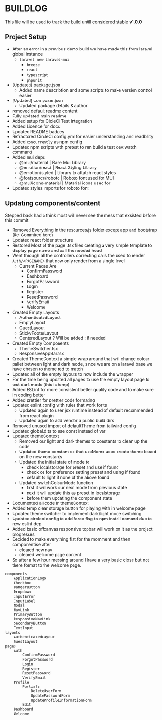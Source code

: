 # BUILDLOG

This file will be used to track the build untill considered stable **v1.0.0**

## Project Setup

- After an error in a previous demo build we have made this from laravel global instance
  - `laravel new laravel-mui`
    - `breeze`
    - `react`
    - `typescript`
    - `phpunit`
- [Updated] package.json
  - Added name description and some scripts to make version control easier
- [Updated] composer.json
  - Updated package details & author
- removed default readme content
- Fully updated main readme
- Added setup for CicleCi Test integration
- Added Licence for docs
- Updated README badges
- Refractored CircleCi config.yml for easier understanding and readbility
- Added `concurrently` as npm config
- Updated npm scripts with pretest to run build a test dev:watch command
- Added mui deps
  - @mui/material | Base Mui Library
  - @emotion/react | React Styling Library
  - @emotion/styled | Library to attatch react styles
  - @fontsource/roboto | Roboto font used for MUI
  - @mui/icons-material | Material icons used for
- Updated styles imports for roboto font

## Updating components/content

Stepped back had a think most will never see the mess that exsisted before this commit

- Removed Everything in the resources/js folder except app and bootstrap (Re-Commited here)
- Updated react folder structure
- Restored Most of the page .tsx files creating a very simple template to display page name and call the needed head
- Went through all the controllers correcting calls the used to render `Auth/<PAGENAME>` that now only render from a single level
  - Current Pages Are
    - ConfirmPassword
    - Dashboard
    - ForgotPassword
    - Login
    - Register
    - ResetPassword
    - VerifyEmail
    - Welcome
- Created Empty Layouts
  - AuthenticatedLayout
  - EmptyLayout
  - GuestLayout
  - StickyFooterLayout
  - CenteredLayout ? Will be added : if needed
- Created Empty Components
  - ThemeSwitcher.tsx
  - ResponsiveAppBar.tsx
- Created ThemeContext a simple wrap around that will change colour pallet between light and dark mode, since we are on a laravel base we have chosen to theme red to match
- Updated all of the empty layouts to now include the wrapper
- For the time being updated all pages to use the empty layout page to test dark mode (this is temp)
- Added ESLint for more consistent better quality code and to make sure im coding better
- Added prettier for prettier code formating
- Updated eslint.config with rules that work for ts
  - Updated again to user jsx runtime instead of default recommended from react plugin
  - Updated again to add vendor a public build dirs
- Removed unused import of defaultTheme from tailwind config
- Updated global.d.ts to use const instead of var
- Updated themeContext
  - Removed our light and dark themes to constants to clean up the code
  - Updated theme constant so that useMemo uses create theme based on the new constants
  - Updated the initial state of mode to
    - check localstorage for preset and use if found
    - check os for preference setting preset and using if found
    - default to light if none of the above found
  - Updated switchColourMode function
    - first it will work our next mode from previous state
    - next it will update this as preset in localstorage
    - before them updating the component state
- Documented all code in themeContext
- Added temp clear storage button for playing with in welcome page
- Updated theme switcher to implement dark/light mode switching
- Updated circleci config to add force flag to npm install comand due to new eslint dep
- Added basic offcanvas responsive topbar will work on it as the project progresses
- Decided to make everything flat for the momment and then componentise after
  - cleared new nav
  - cleared welcome page content
- So after a few hour messing around I have a very basic close but not there format to the welcome page. 

```sh
components
    ApplicationLogo
    Checkbox
    DangerButton
    Dropdown
    InputError
    InputLabel
    Modal
    NavLink
    PrimaryButton
    ResponsiveNavLink
    SecondaryButton
    TextInput
layouts
    AuthenticatedLayout
    GuestLayout
pages
    Auth
        ConfirmPassword
        ForgotPassword
        Login
        Register
        ResetPassword
        VerifyEmail
    Profile
        Partials
            DeleteUserForm
            UpdatePasswordForm
            UpdateProfileInformationForm
        Edit
    Dashboard
    Welcome
```
